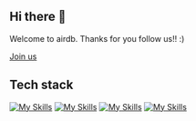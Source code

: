 ## Hi there 👋


Welcome to airdb.  Thanks for you follow us!! :)

[Join us](https://github.com/airdb/mgmt/blob/main/Join_us.md)

## Tech stack

[![My Skills](https://skillicons.dev/icons?i=github,aws,gcp,azure,linux,bash,vim,git&perline=10)](https://skillicons.dev)
[![My Skills](https://skillicons.dev/icons?i=kubernetes,docker,jenkins,nginx,grafana&perline=10)](https://skillicons.dev)
[![My Skills](https://skillicons.dev/icons?i=vscode,nodejs,vscode,c,vue,go,lua,unity,ts,py&perline=10)](https://skillicons.dev)
[![My Skills](https://skillicons.dev/icons?i=figma,svg,ps&perline=10)](https://skillicons.dev)


<!--

**Here are some ideas to get you started:**

🙋‍♀️ A short introduction - what is your organization all about?
🌈 Contribution guidelines - how can the community get involved?
👩‍💻 Useful resources - where can the community find your docs? Is there anything else the community should know?
🍿 Fun facts - what does your team eat for breakfast?
🧙 Remember, you can do mighty things with the power of [Markdown](https://docs.github.com/github/writing-on-github/getting-started-with-writing-and-formatting-on-github/basic-writing-and-formatting-syntax)
-->
